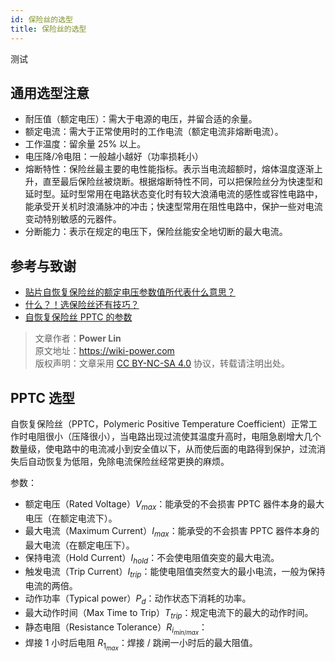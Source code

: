 ```yaml
---
id: 保险丝的选型
title: 保险丝的选型
---
```


测试

## 通用选型注意

- 耐压值（额定电压）：需大于电源的电压，并留合适的余量。
- 额定电流：需大于正常使用时的工作电流（额定电流非熔断电流）。
- 工作温度：留余量 25% 以上。
- 电压降/冷电阻：一般越小越好（功率损耗小）
- 熔断特性：保险丝最主要的电性能指标。表示当电流超额时，熔体温度逐渐上升，直至最后保险丝被烧断。根据熔断特性不同，可以把保险丝分为快速型和延时型。延时型常用在电路状态变化时有较大浪涌电流的感性或容性电路中，能承受开关机时浪涌脉冲的冲击；快速型常用在阻性电路中，保护一些对电流变动特别敏感的元器件。
- 分断能力：表示在规定的电压下，保险丝能安全地切断的最大电流。

## 参考与致谢

- [贴片自恢复保险丝的额定电压参数值所代表什么意思？](http://www.tergy.com/297/933.html)
- [什么？！选保险丝还有技巧？](https://mp.weixin.qq.com/s/uJp8fnafHpVfJFnVWkfAWg)
- [自恢复保险丝 PPTC 的参数](https://semiware.com/pptc/pptc03.html)

> 文章作者：**Power Lin**  
> 原文地址：<https://wiki-power.com>  
> 版权声明：文章采用 [CC BY-NC-SA 4.0](https://creativecommons.org/licenses/by/4.0/deed.zh) 协议，转载请注明出处。

## PPTC 选型

自恢复保险丝（PPTC，Polymeric Positive Temperature Coefficient）正常工作时电阻很小（压降很小），当电路出现过流使其温度升高时，电阻急剧增大几个数量级，使电路中的电流减小到安全值以下，从而使后面的电路得到保护，过流消失后自动恢复为低阻，免除电流保险丝经常更换的麻烦。

参数：

- 额定电压（Rated Voltage）$V_{max}$：能承受的不会损害 PPTC 器件本身的最大电压（在额定电流下）。
- 最大电流（Maximum Current）$I_{max}$：能承受的不会损害 PPTC 器件本身的最大电流（在额定电压下）。
- 保持电流（Hold Current）$I_{hold}$：不会使电阻值突变的最大电流。
- 触发电流（Trip Current）$I_{trip}$：能使电阻值突然变大的最小电流，一般为保持电流的两倍。
- 动作功率（Typical power）$P_d$：动作状态下消耗的功率。
- 最大动作时间（Max Time to Trip）$T_{trip}$：规定电流下的最大的动作时间。
- 静态电阻（Resistance Tolerance）$R_i_{min/max}$：
- 焊接 1 小时后电阻 $R_1_{max}$：焊接 / 跳闸一小时后的最大阻值。
